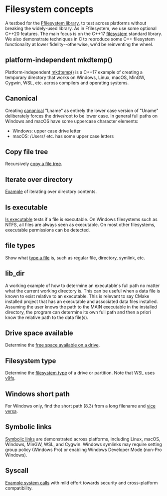 # Filesystem concepts

A testbed for the
[Ffilesystem library](https://github.com/scivision/fortran-filesystem),
to test across platforms without breaking the widely-used library.
As in Ffilesystem, we use some optional C++20 features.
The main focus is on the C++17
[filesystem](https://en.cppreference.com/w/cpp/filesystem)
standard library.
We also demonstrate techniques in C to reproduce some C++ filesystem functionality at lower fidelity--otherwise, we'd be reinventing the wheel.

## platform-independent mkdtemp()

Platform-independent
[mkdtemp()](./test/mkdtemp/)
is a C++17 example of creating a temporary directory that works on Windows, Linux, macOS, MinGW, Cygwin, WSL, etc. across compilers and operating systems.

## Canonical

Creating [canonical](./test/canonical/) "Lname" as entirely the lower case version of "Uname" deliberately forces the drive/root to be lower case.
In general full paths on Windows and macOS have some uppercase character elements:

* Windows: upper case drive letter
* macOS: /Users/ etc. has some upper case letters

## Copy file tree

Recursively [copy a file tree](./test/copytree/).

## Iterate over directory

[Example](./test/iterdir/) of iterating over directory contents.

## Is executable

[Is executable](./test/is_exe/) tests if a file is executable. On Windows filesystems such as NTFS, all files are always seen as executable.
On most other filesystems, executable permissions can be detected.

## file types

Show what [type a file](./test/file_types/) is, such as regular file, directory, symlink, etc.

## lib_dir

A working example of how to determine an executable's full path no matter what the current working directory is.
This can be useful when a data file is known to exist relative to an executable.
This is relevant to say CMake installed project that has an executable and associated data files installed.
Assuming the user knows the path to the MAIN executable in the installed directory, the program can determine its own full path and
then a priori know the relative path to the data file(s).

## Drive space available

Determine the [free space available on a drive](./test/space_avail/).

## Filesystem type

Determine the
[filesystem type](./test/partition/)
of a drive or partition.
Note that WSL uses
[v9fs](https://devblogs.microsoft.com/commandline/whats-new-for-wsl-in-windows-10-version-1903/).

## Windows short path

For Windows only, find the short path (8.3) from a long filename and [vice versa](./test/short_path/).

## Symbolic links

[Symbolic links](./test/symlink/) are demonstrated across platforms, including Linux, macOS, Windows, MinGW, WSL, and Cygwin.
Windows symlinks may require setting group policy (Windows Pro) or enabling Windows Developer Mode (non-Pro Windows).

## Syscall

[Example system calls](./test/syscall/) with mild effort towards security and cross-platform compatibility.
